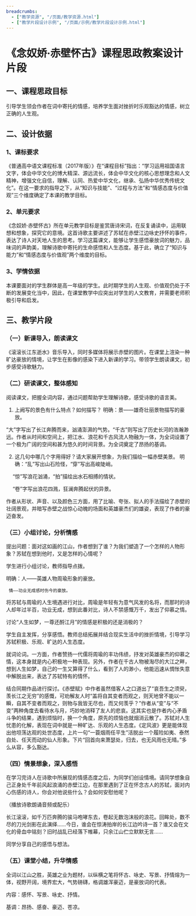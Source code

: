 ```yaml
---
breadcrumbs:
  - ["教学资源", "/页面/教学资源.html"]
  - ["教学片段设计示例", "/页面/示例/教学片段设计示例.html"]
---
```


# 《念奴娇·赤壁怀古》课程思政教案设计片段

## 一、课程思政目标

引导学生领会作者在词中寄托的情感，培养学生面对挫折时乐观豁达的情感，树立正确的人生观。

## 二、设计依据

### 1、课标要求

《普通高中语文课程标准（2017年版）》在“课程目标”指出：“学习运用祖国语言文字，体会中华文化的博大精深、源远流长，体会中华文化的核心思想理念和人文精神，增强文化自信，理解、认同、热爱中华文化，继承、弘扬中华优秀传统文化”。在这一要求的指导之下，从“知识与技能”、“过程与方法”和“情感态度与价值观”三个维度确定了本课的教学目标。

### 2、单元要求

《念奴娇·赤壁怀古》所在单元教学目标是鉴赏唐诗宋词，在反复诵读中，运用联想和想象，探究它的意境。这首诗歌主要讲述了苏轼在赤壁江边咏史抒怀的事件，表达了诗人对天地人生的思考。学习这篇课文，能够让学生感悟豪放词的魅力，品味词的声韵美，理解诗歌中寄托的生命感悟和人生态度。基于此，确立了“知识与能力”和“情感态度与价值观”两个维度的目标。

### 3、学情依据

本课要面对的学生群体是高一年级的学生。此时期学生的人生观、价值观仍处于不断的发展变化当中，因此，在课堂教学中应突出对学生的人文教育，并需要老师积极引导和启发。

## 三、教学片段

### （一）新课导入，朗读课文

《滚滚长江东逝水》音乐导入，同时多媒体将展示赤壁的图片。在课堂上渲染一种旷达豪放的情境，让学生在影像的感染下进入新课的学习。带领学生朗读课文，初步感受诗歌魅力。

### （二）研读课文，整体感知

阅读课文，把握全词内容，通过问题帮助学生理解诗歌，感受诗歌的语言美。
1. 上阙写的景色有什么特点？如何描写？
明确：景——雄奇壮丽景物描写的豪放。

“大”字写出了长江奔腾而来，汹涌澎湃的气势。“千古”则写出了历史长河的浩瀚渺远。作者从时间和空间上，把江水、浪花和千古风流人物融为一体，为全词设置了一个极为广阔的空间和甚为悠久的时间背景。为全词奠定了昂扬的基调。

2. 这几句中哪几个字用得好？请大家展开想象，为我们描绘一幅赤壁美景。
明确：“乱”写出山石险怪，“穿”写出高峻陡峭。

　    “惊”写浪花汹涌，“拍”描绘出水石相搏的情状。
     
　    “卷”字写出浪花四溅，狂澜奔腾起伏的异景。
     
作者从形状、声音、以及颜色三方面，用了比喻、夸张、拟人的手法描绘了赤壁的壮阔景观，并暗写赤壁之战惊心动魄的场面和英雄豪杰们的雄姿，表现了作者的豪迈奋发。

### （三）小组讨论，分析情感

提出问题：面对这如画的江山，作者想到了谁？为我们塑造了一个怎样的人物形象？苏轼在想到他时，又是怎样的心情呢？

学生进行小组讨论，教师指导点拨。

明确：人——英雄人物周瑜形象的豪放。

     情——功业无成感时伤今的豪放。
     
将苏轼与周瑜的人生境遇进行对比，周瑜是年轻有为意气风发的名将，而那时的诗人却年过半百，功业无成，想到此番对比，诗人不禁感慨万千，发出了仰慕之情。

讨论“人生如梦，一尊还酹江月”的情感是积极的还是消极的？

学生自主发挥，分享感悟。教师总结拓展并结合现实生活中的挫折情境，引导学习苏轼积极、乐观、旷达的人生态度。

就词论词。一方面，作者赞扬一代儒将周瑜的丰功伟绩，抒发对英雄豪杰的仰慕之情，这本身就是内心积极地一种表现。另外，作者在千古人物被淘尽的大江之畔，想到人生如梦，自己的一生又算得了什么，看到了人的渺小，他能迅速从惆怅失意中解脱出来，表达了苏轼特有的情怀。

结合同期作品进行探讨。《赤壁赋》中作者虽然借客人之口道出了“哀吾生之须臾，羡长江之无穷”的感慨，可劝解友人时“盖将自其变者而观之，则天地曾不能以一瞬，自其不变者而观之，则物与我皆无尽也，而又何羡乎？”作者从“变”与“不变”两种角度去看待水与月，巧妙地消释了友人的悲哀。这其实也是作者内心矛盾斗争的结果，遇到烦恼时，换一个角度，原先的烦恼也就烟消云散了。苏轼对人生忧患的化解，表现在词中就是一种旷达、乐观的人生态度。《定风波》更是能体现出他坦荡达观的处世态度，上片一句“一蓑烟雨任平生”活脱出一个履险如夷、泰然自处、任天而动的仙人形象。下片“回首向来萧瑟处，归去，也无风雨也无晴。”多么从容，多么豁达。

### （四）情景想象，深入感悟

在学习完诗人在诗歌中所展现的情感态度之后，为同学们创设情境。请同学想象自己正身处千年前风起浪涌的赤壁江边，在那里遇到了正在怀念古人的苏轼，面对内心伤感的诗人，你会对他说些什么？会如何安慰他呢？

（播放诗歌朗诵音频或配乐）

长江滚滚，如千万匹奔腾的骏马咆哮东去，卷起无数泡沫般的浪花。回眸处，数不尽的刀光剑影在此演绎……今日，谁会在惊涛拍岸的长江边吟诗一首？谁又会在文化的骨血中铭刻？旧时战乱已经落下帷幕，只余江山伫立默默无言……

同学分享自己的感悟与想法。

### （五）课堂小结，升华情感

全词以江山之胜，英雄之业为题材，以纵横之笔将怀古、咏史、写景、抒情熔为一体，视野开阔，境界宏大，气势磅礴，格调雄浑豪迈，是豪放词的代表。

内容：感怀、写景、咏史、抒情。

基调：昂扬、感奋、豪迈、苍凉。


